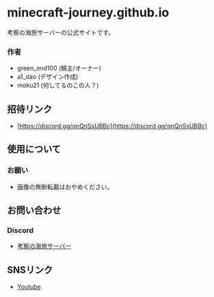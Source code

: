 # minecraft-journey.github.io

考察の海旅サーバーの公式サイトです。

### 作者
- green_end100 (鯖主/オーナー)
- a1_dao (デザイン作成)
- moku21 (何してるのこの人？)

## 招待リンク
- [https://discord.gg/qnQnSsUBBc](https://discord.gg/qnQnSsUBBc)


## 使用について

### お願い
- 画像の無断転載はおやめください。



## お問い合わせ

### Discord
- [考察の海旅サーバー](https://discord.gg/qnQnSsUBBc)



## SNSリンク
- [Youtube](https://www.youtube.com/@greenend2224)

<!--ここまで!!!!
    README記入者：moku21-->
